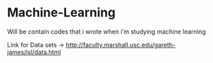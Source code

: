 # Machine-Learning
Will be contain codes that i wrote when i'm studying machine learning

Link for Data sets -> http://faculty.marshall.usc.edu/gareth-james/isl/data.html 
